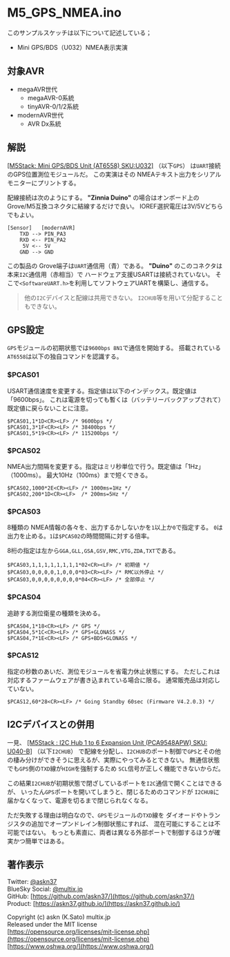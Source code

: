 # M5_GPS_NMEA.ino

このサンプルスケッチは以下について記述している；

- Mini GPS/BDS（U032）NMEA表示実演

## 対象AVR

- megaAVR世代
  - megaAVR-0系統
  - tinyAVR-0/1/2系統
- modernAVR世代
  - AVR Dx系統

## 解説

[[M5Stack: Mini GPS/BDS Unit (AT6558) SKU:U032]](https://shop.m5stack.com/collections/m5-sensor/products/mini-gps-bds-unit)
（以下`GPS`）
は`UART`接続のGPS位置測位モジュールだ。
この実演はその NMEAテキスト出力をシリアルモニターにプリントする。

配線接続は次のようにする。
__"Zinnia Duino"__ の場合はオンボード上の
Grove/M5互換コネクタに結線するだけで良い。
IOREF選択電圧は3V/5Vどちらでもよい。

```plain
[Sensor]   [modernAVR]
    TXD --> PIN_PA3
    RXD <-- PIN_PA2
     5V <-- 5V
    GND --> GND
```

この製品の Grove端子は`UART`通信用（青）である。
__"Duino"__ のこのコネクタは本来`I2C`通信用（赤相当）で
ハードウェア支援USARTは接続されていない。
そこで`<SoftwareUART.h>`を利用してソフトウェアUARTを構築し、通信する。

> 他の`I2C`デバイスと配線は共用できない。
`I2CHUB`等を用いて分配することもできない。

## GPS設定

`GPS`モジュールの初期状態では`9600bps 8N1`で通信を開始する。
搭載されている`AT6558`は以下の独自コマンドを認識する。

### $PCAS01

USART通信速度を変更する。指定値は以下のインデックス。既定値は「9600bps」。
これは電源を切っても暫くは（バッテリーバックアップされて）既定値に戻らないことに注意。

```plain
$PCAS01,1*1D<CR><LF> /* 9600bps */
$PCAS01,3*1F<CR><LF> /* 38400bps */
$PCAS01,5*19<CR><LF> /* 115200bps */
```

### $PCAS02

NMEA出力間隔を変更する。指定はミリ秒単位で行う。既定値は「1Hz」（1000ms）。
最大10Hz（100ms）まで短くできる。

```plain
$PCAS02,1000*2E<CR><LF> /* 1000ms=1Hz */
$PCAS02,200*1D<CR><LF>  /* 200ms=5Hz */
```

### $PCAS03

8種類の NMEA情報の各々を、出力するかしないかを`1`以上か`0`で指定する。
`0`は出力を止める。`1`は`$PCAS02`の時間間隔に対する倍率。

8桁の指定は左から`GGA,GLL,GSA,GSV,RMC,VTG,ZDA,TXT`である。

```plain
$PCAS03,1,1,1,1,1,1,1,1*02<CR><LF> /* 初期値 */
$PCAS03,0,0,0,0,1,0,0,0*03<CR><LF> /* RMC以外停止 */
$PCAS03,0,0,0,0,0,0,0,0*04<CR><LF> /* 全部停止 */
```

### $PCAS04

追跡する測位衛星の種類を決める。

```plain
$PCAS04,1*18<CR><LF> /* GPS */
$PCAS04,5*1C<CR><LF> /* GPS+GLONASS */
$PCAS04,7*1E<CR><LF> /* GPS+BDS+GLONASS */
```

### $PCAS12

指定の秒数のあいだ、測位モジュールを省電力休止状態にする。
ただしこれは対応するファームウェアが書き込まれている場合に限る。
通常販売品は対応していない。

```plain
$PCAS12,60*28<CR><LF> /* Going Standby 60sec (Firmware V4.2.0.3) */
```

## I2Cデバイスとの併用

一見、
[[M5Stack : I2C Hub 1 to 6 Expansion Unit (PCA9548APW) SKU: U040-B]](https://shop.m5stack.com/collections/m5-sensor/products/i2c-hub-1-to-6-expansion-unit-pca9548apw)
（以下`I2CHUB`）
で配線を分配し、`I2CHUB`のポート制御で`GPS`とその他の棲み分けができそうに思えるが、実際にやってみるとできない。
無通信状態でも`GPS`側の`TXD`線が`HIGH`を強制するため
`SCL`信号が正しく機能できないからだ。

この結果`I2CHUB`が初期状態で閉ざしているポートを`I2C`通信で開くことはできるが、
いったん`GPS`ポートを開いてしまうと、閉じるためのコマンドが
`I2CHUB`に届かなくなって、電源を切るまで閉じられなくなる。

ただ失敗する理由は明白なので、`GPS`モジュールの`TXD`線を
ダイオードやトランジスタの追加でオープンドレイン制御状態にすれば、
混在可能にすることは不可能ではない。
もっとも素直に、両者は異なる外部ポートで制御するほうが確実かつ簡単ではある。

## 著作表示

Twitter: [@askn37](https://twitter.com/askn37) \
BlueSky Social: [@multix.jp](https://bsky.app/profile/multix.jp) \
GitHub: [https://github.com/askn37/](https://github.com/askn37/) \
Product: [https://askn37.github.io/](https://askn37.github.io/)

Copyright (c) askn (K.Sato) multix.jp \
Released under the MIT license \
[https://opensource.org/licenses/mit-license.php](https://opensource.org/licenses/mit-license.php) \
[https://www.oshwa.org/](https://www.oshwa.org/)
